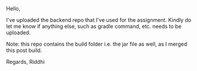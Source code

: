 Hello,

I've uploaded the backend repo that I've used for the assignment. Kindly do let me know if anything else, such as gradle command, etc. needs to be uploaded.

Note: this repo contains the build folder i.e. the jar file as well, as I merged this post build.

Regards,
Riddhi
